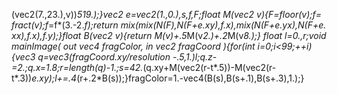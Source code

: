 (vec2(7.,23.),v))*519.);}vec2 e=vec2(1.,0.),s,f,F;float M(vec2 v){F=floor(v);f=
fract(v);f*=f*(3.-2.*f);return mix(mix(N(F),N(F+e.xy),f.x),mix(N(F+e.yx),N(F+e.
xx),f.x),f.y);}float B(vec2 v){return M(v)+.5*M(v*2.)+.2*M(v*8.);}
float l=0.,r;void mainImage( out vec4 fragColor, in vec2 fragCoord ){for(int i=0;i<99;++i){vec3 q=vec3(fragCoord.xy/resolution
-.5,1.)*l;q.z-=2.;q.x*=1.8;r=length(q)-1.;s=42.*(q.xy+M(vec2(r-t*.5))-M(vec2(r-
t*.3))*e.xy);l+=.4*(r+.2*B(s));}fragColor=1.-vec4(B(s),B(s+.1),B(s+.3),1.);}
